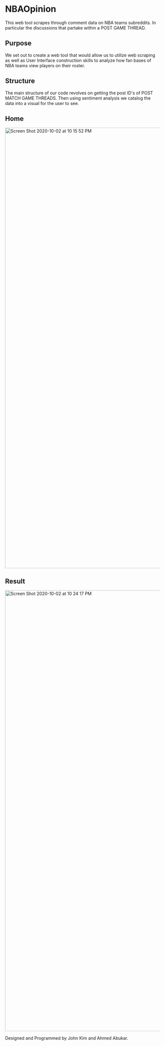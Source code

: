 # NBAOpinion
This web tool scrapes through comment data on NBA teams subreddits. In particular the discussions that partake within a POST GAME THREAD. 


## Purpose

  We set out to create a web tool that would allow us to utilize web scraping as well as User Interface construction skills to analyze how fan bases of NBA teams view players on their roster.
  
## Structure 
  The main structure of our code revolves on getting the post ID's of POST MATCH GAME THREADS. Then using sentiment analysis we catalog the data into a visual for the user to see.
  
## Home 
<img width="1436" alt="Screen Shot 2020-10-02 at 10 15 52 PM" src="https://user-images.githubusercontent.com/47199118/94981164-e333ec80-04fd-11eb-818c-be53c39d0dfa.png">

## Result
<img width="1437" alt="Screen Shot 2020-10-02 at 10 24 17 PM" src="https://user-images.githubusercontent.com/47199118/94981182-06f73280-04fe-11eb-8672-3b4aae0a90fa.png">


Designed and Programmed by John Kim and Ahmed Abukar. 

